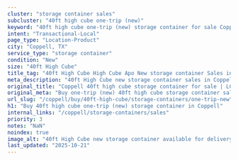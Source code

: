 ```yaml
---
cluster: "storage container sales"
subcluster: "40ft high cube one-trip (new)"
keyword: "40ft high cube one-trip (new) storage container for sale Coppell, TX"
intent: "Transactional-Local"
page_type: "Location-Product"
city: "Coppell, TX"
service_type: "storage container"
condition: "New"
size: "40ft High Cube"
title_tag: "40ft High Cube High Cube Apo New storage container Sales in Coppell | LC Container"
meta_description: "40ft High Cube new storage container sales in Coppell. High cube containers with extra height. Fast delivery, competitive pricing. Serving storage containers area. Quote ID: JL6. Call (214) 524-4168 for your free quote today."
original_title: "Coppell 40ft high cube storage container for sale | LC"
original_meta: "Buy one-trip (new) 40ft high cube storage container sale with local delivery in Coppell, TX. LC Container — local Since 2003. Request a fast quote today."
url_slug: "/coppell/buy/40ft-high-cube/storage-containers/one-trip-new"
h1: "Buy 40ft high cube one-trip (new) storage container in Coppell"
internal_links: "/coppell/storage-containers/sales"
priority: 3
notes: "NaN"
noindex: true
image_alt: "40ft High Cube new storage container available for delivery in Coppell"
last_updated: "2025-10-21"
---
```


<!-- TODO: Add unique city/inventory copy, images, and internal links here. -->
